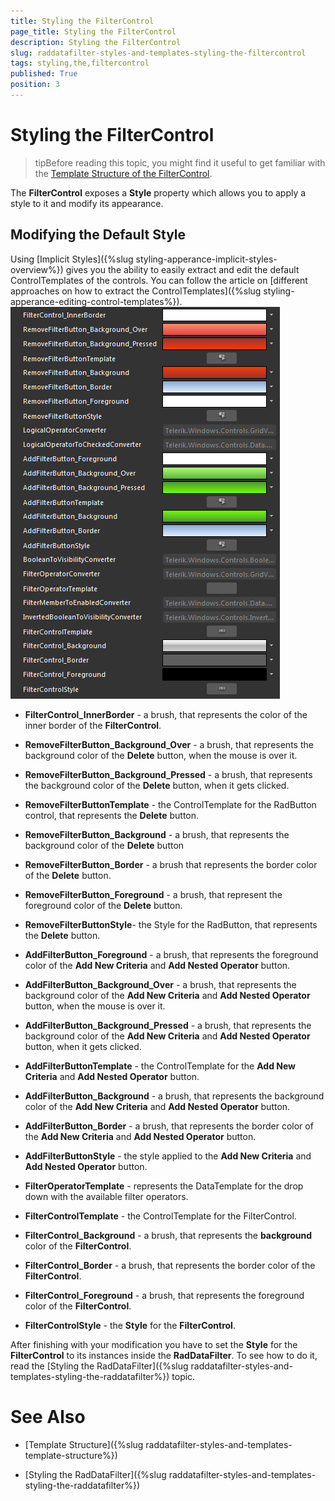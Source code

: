 ```yaml
---
title: Styling the FilterControl
page_title: Styling the FilterControl
description: Styling the FilterControl
slug: raddatafilter-styles-and-templates-styling-the-filtercontrol
tags: styling,the,filtercontrol
published: True
position: 3
---
```


# Styling the FilterControl



>tipBefore reading this topic, you might find it useful to get familiar with the [Template Structure of the FilterControl](40A684F2-83E5-4F3F-83E0-72359B8E802D#FilterControl).
        

The __FilterControl__ exposes a __Style__ property which allows you to apply a style to it and modify its appearance.
      

## Modifying the Default Style

Using [Implicit Styles]({%slug styling-apperance-implicit-styles-overview%}) gives you the ability to easily extract and edit the default ControlTemplates of the controls. You can follow the article on [different approaches on how to extract the ControlTemplates]({%slug styling-apperance-editing-control-templates%}).
        ![](images/RadDataFilter_StylesAndTemplates_StylingTheFilterControl_01.png)

* __FilterControl_InnerBorder__ - a brush, that represents the color of the inner border of the __FilterControl__.
            

* __RemoveFilterButton_Background_Over__ - a brush, that represents the background color of the __Delete__ button, when the mouse is over it.
            

* __RemoveFilterButton_Background_Pressed__ - a brush, that represents the background color of the __Delete__ button, when it gets clicked.
            

* __RemoveFilterButtonTemplate__ - the ControlTemplate for the RadButton control, that represents the __Delete__ button.
            

* __RemoveFilterButton_Background__ - a brush, that represents the background color of the __Delete__ button
            

* __RemoveFilterButton_Border__ - a brush that represents the border color of the __Delete__ button.
            

* __RemoveFilterButton_Foreground__ - a brush, that represent the foreground color of the __Delete__ button.
            

* __RemoveFilterButtonStyle__- the Style for the RadButton, that represents the __Delete__ button.
            

* __AddFilterButton_Foreground__ - a brush, that represents the foreground color of the __Add New Criteria__ and __Add Nested Operator__ button.
            

* __AddFilterButton_Background_Over__ - a brush, that represents the background color of the __Add New Criteria__ and __Add Nested Operator__ button, when the mouse is over it.
            

* __AddFilterButton_Background_Pressed__ - a brush, that represents the background color of the __Add New Criteria__ and __Add Nested Operator__ button, when it gets clicked.
            

* __AddFilterButtonTemplate__ - the ControlTemplate for the __Add New Criteria__ and __Add Nested Operator__ button.
            

* __AddFilterButton_Background__ - a brush, that represents the background color of the __Add New Criteria__ and __Add Nested Operator__ button.
            

* __AddFilterButton_Border__ - a brush, that represents the border color of the __Add New Criteria__ and __Add Nested Operator__ button.
            

* __AddFilterButtonStyle__ - the style applied to the __Add New Criteria__ and __Add Nested Operator__ button.
            

* __FilterOperatorTemplate__ - represents the DataTemplate for the drop down with the available filter operators.
            

* __FilterControlTemplate__ - the ControlTemplate for the FilterControl.
            

* __FilterControl_Background__ - a brush, that represents the __background__ color of the __FilterControl__.
            

* __FilterControl_Border__ - a brush, that represents the border color of the __FilterControl__.
            

* __FilterControl_Foreground__ - a brush, that represents the foreground color of the __FilterControl__.
            

* __FilterControlStyle__ - the __Style__ for the __FilterControl__.
            

After finishing with your modification you have to set the __Style__ for the __FilterControl__ to its instances inside the __RadDataFilter__. To see how to do it, read the [Styling the RadDataFilter]({%slug raddatafilter-styles-and-templates-styling-the-raddatafilter%}) topic.
        

# See Also

 * [Template Structure]({%slug raddatafilter-styles-and-templates-template-structure%})

 * [Styling the RadDataFilter]({%slug raddatafilter-styles-and-templates-styling-the-raddatafilter%})
